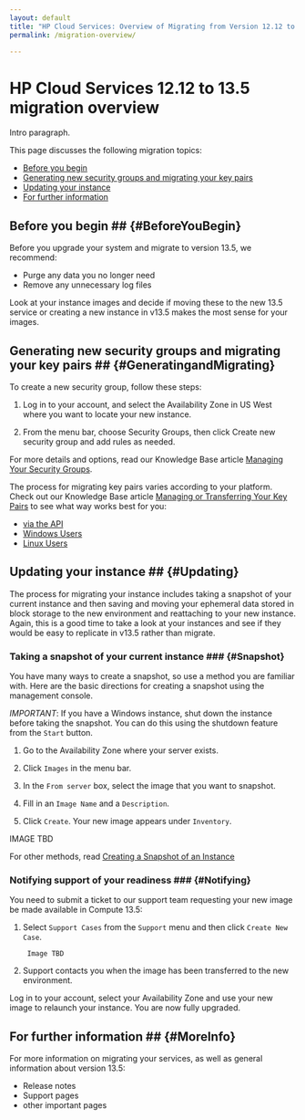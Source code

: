 ```yaml
---
layout: default
title: "HP Cloud Services: Overview of Migrating from Version 12.12 to 13.5"
permalink: /migration-overview/

---
```

# HP Cloud Services 12.12 to 13.5 migration overview

Intro paragraph.

This page discusses the following migration topics:

* [Before you begin](#BeforeYouBegin)
* [Generating new security groups and migrating your key pairs](#GeneratingandMigrating)
* [Updating your instance](#Updating)
* [For further information](#MoreInfo)


## Before you begin ## {#BeforeYouBegin}

Before you upgrade your system and migrate to version 13.5, we recommend:

* Purge any data you no longer need
* Remove any unnecessary log files

Look at your instance images and decide if moving these to the new 13.5 service or creating a new instance in v13.5 makes the most sense for your images.


## Generating new security groups and migrating your key pairs ## {#GeneratingandMigrating}

To create a new security group, follow these steps:

1. Log in to your account, and select the Availability Zone in US West where you want to locate your new instance.

2. From the menu bar, choose Security Groups, then click Create new security group and add rules as needed.

For more details and options, read our Knowledge Base article [Managing Your Security Groups](https://community.hpcloud.com/article/managing-your-security-groups-135).

The process for migrating key pairs varies according to your platform.  Check out our Knowledge Base article [Managing or Transferring Your Key Pairs](https://community.hpcloud.com/article/migrating-or-transferring-your-key-pairs) to see what way works best for you:

* [via the API](https://community.hpcloud.com/article/migrating-or-transferring-your-key-pairs#keyapi)
* [Windows Users](https://community.hpcloud.com/article/migrating-or-transferring-your-key-pairs#keywin)
* [Linux Users](https://community.hpcloud.com/article/migrating-or-transferring-your-key-pairs#keylinux)


## Updating your instance ## {#Updating}

The process for migrating your instance includes taking a snapshot of your current instance and then saving and moving your ephemeral data stored in block storage to the new environment and reattaching to your new instance. Again, this is a good time to take a look at your instances and see if they would be easy to replicate in v13.5 rather than migrate.

### Taking a snapshot of your current instance ### {#Snapshot}

You have many ways to create a snapshot, so use a method you are familiar with. Here are the basic directions for creating a snapshot using the management console.

*IMPORTANT*: If you have a Windows instance, shut down the instance before taking the snapshot. You can do this using the shutdown feature from the `Start` button.

1. Go to the Availability Zone where your server exists.

2. Click `Images` in the menu bar.

3. In the `From server` box, select the image that you want to snapshot.

4. Fill in an `Image Name` and a `Description`.

5. Click `Create`. Your new image appears under `Inventory`.

IMAGE TBD

For other methods, read [Creating a Snapshot of an Instance](https://community.hpcloud.com/article/creating-snapshot-instance)

### Notifying support of your readiness ### {#Notifying}

You need to submit a ticket to our support team requesting your new image be made available in Compute 13.5:

1. Select `Support Cases` from the `Support` menu and then click `Create New Case`.

        Image TBD

2. Support contacts you when the image has been transferred to the new environment.

Log in to your account, select your Availability Zone and use your new image to relaunch your instance.  You are now fully upgraded.


## For further information ## {#MoreInfo}

For more information on migrating your services, as well as general information about version 13.5:

* Release notes
* Support pages
* other important pages
